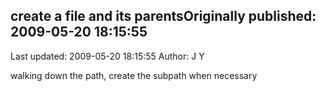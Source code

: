 ## create a file and its parentsOriginally published: 2009-05-20 18:15:55 
Last updated: 2009-05-20 18:15:55 
Author: J Y 
 
walking down the path, create the subpath when necessary
